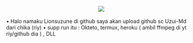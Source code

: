 <p align="center">
  <img src="https://telegra.ph/file/10e6cfd864ae884b9dc94.jpg"  />
</p> 

• Halo namaku Lionsuzune di github saya akan upload github sc Uzui-Md dari chika (riy)
• supp run itu : Okteto, termux, heroku ( ambil ffmpeg di yt riy/github dia ) , DLL

</p> 
